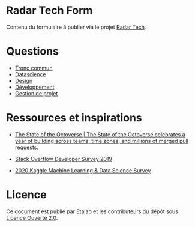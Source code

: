 # Radar Tech Form

Contenu du formulaire à publier via le projet [Radar Tech](http://github.com/etalab/radar-tech).

# Questions

- [Tronc commun](commun.org)
- [Datascience](datascience.org)
- [Design](design.org)
- [Développement](dev.org)
- [Gestion de projet](projet.org)

# Ressources et inspirations

- [The State of the Octoverse | The State of the Octoverse celebrates a year of building across teams, time zones, and millions of merged pull requests.](https://octoverse.github.com/)

- [Stack Overflow Developer Survey 2019](https://insights.stackoverflow.com/survey/2019)

- [2020 Kaggle Machine Learning & Data Science Survey](https://www.kaggle.com/c/kaggle-survey-2020)

# Licence

Ce document est publié par Etalab et les contributeurs du dépôt sous [Licence Ouverte 2.0](LICENSE).


